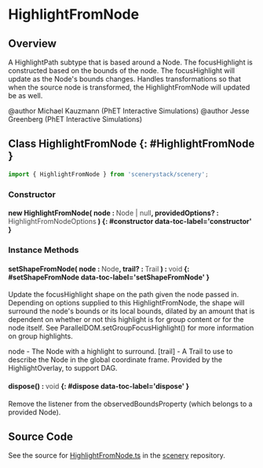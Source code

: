 # HighlightFromNode

## Overview

A HighlightPath subtype that is based around a Node. The focusHighlight is constructed based on the bounds of
the node. The focusHighlight will update as the Node's bounds changes. Handles transformations so that when the
source node is transformed, the HighlightFromNode will
updated be as well.

@author Michael Kauzmann (PhET Interactive Simulations)
@author Jesse Greenberg (PhET Interactive Simulations)

## Class HighlightFromNode {: #HighlightFromNode }


```js
import { HighlightFromNode } from 'scenerystack/scenery';
```
### Constructor

#### new HighlightFromNode( node : <span style="font-weight: 400; opacity: 80%;">Node | null</span>, providedOptions? : <span style="font-weight: 400; opacity: 80%;">HighlightFromNodeOptions</span> ) {: #constructor data-toc-label='constructor' }

### Instance Methods

#### setShapeFromNode( node : <span style="font-weight: 400; opacity: 80%;">Node</span>, trail? : <span style="font-weight: 400; opacity: 80%;">Trail</span> ) : <span style="font-weight: 400; opacity: 80%;">void</span> {: #setShapeFromNode data-toc-label='setShapeFromNode' }

Update the focusHighlight shape on the path given the node passed in. Depending on options supplied to this
HighlightFromNode, the shape will surround the node's bounds or its local bounds, dilated by an amount
that is dependent on whether or not this highlight is for group content or for the node itself. See
ParallelDOM.setGroupFocusHighlight() for more information on group highlights.

node - The Node with a highlight to surround.
[trail] - A Trail to use to describe the Node in the global coordinate frame.
          Provided by the HighlightOverlay, to support DAG.

#### dispose() : <span style="font-weight: 400; opacity: 80%;">void</span> {: #dispose data-toc-label='dispose' }

Remove the listener from the observedBoundsProperty (which belongs to a provided Node).



## Source Code

See the source for [HighlightFromNode.ts](https://github.com/phetsims/scenery/blob/main/js/accessibility/HighlightFromNode.ts) in the [scenery](https://github.com/phetsims/scenery) repository.
